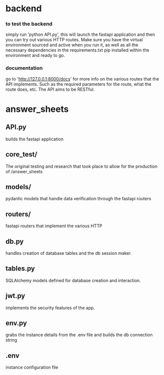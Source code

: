 # backend

### to test the backend
  simply run 'python API.py', this will launch the fastapi application and then you can try out various HTTP routes. Make sure you have the virtual environment sourced and active when you run it, as well as all the necessary dependencies in the requirements.txt
  pip installed within the environment and ready to go. 

### documentation
  go to 'http://127.0.0.1:8000/docs'
  for more info on the various routes that the API implements. Such as the required parameters for the route, what the route does, etc. The API aims to be RESTful. 


# answer_sheets


## API.py
  builds the fastapi application

## core_test/ 
  The original testing and research that took place to allow for the production of /answer_sheets

## models/
  pydantic models that handle data verification through the fastapi routers

## routers/
  fastapi routers that implement the various HTTP

## db.py 
  handles creation of database tables and the db session maker. 

## tables.py 
  SQLAlchemy models defined for database creation and interaction. 

## jwt.py
  implements the security features of the app. 

## env.py
  grabs the instance details from the .env file and builds the db connection string

## .env 
  instance configuration file
